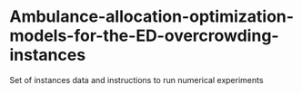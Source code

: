 # Ambulance-allocation-optimization-models-for-the-ED-overcrowding-instances
Set of instances data and instructions to run numerical experiments 
